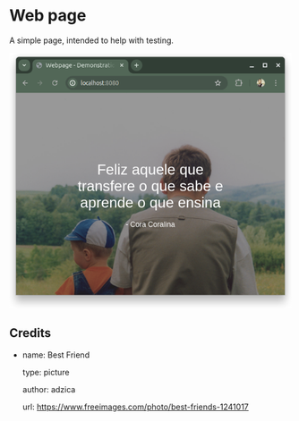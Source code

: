 # Web page

A simple page, intended to help with testing.

![Screenshot](screenshot.png "Screenshot")

## Credits

- name: Best Friend

  type: picture

  author: adzica

  url: <https://www.freeimages.com/photo/best-friends-1241017>
